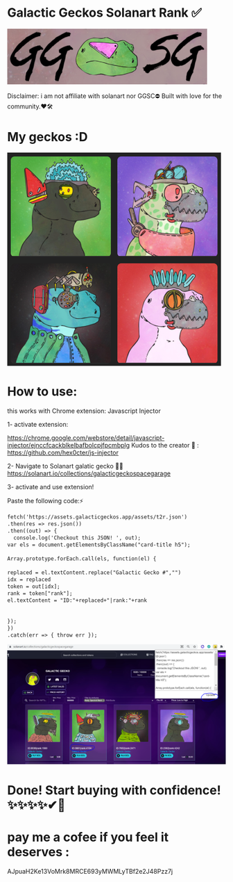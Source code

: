 # Galactic Geckos Solanart Rank ✅
![Logo](https://github.com/reguengos/galaticgeckosolanartrank/blob/main/logoggs.PNG)

Disclaimer: i am not affiliate with solanart nor GGSC⛔
            Built with love for the community.❤🛠

# My geckos :D
![Logo](https://github.com/reguengos/galaticgeckosolanartrank/blob/main/gg.PNG)

# How to use:
this works with Chrome extension:
Javascript Injector

1- activate extension:

https://chrome.google.com/webstore/detail/javascript-injector/ejnccfcackblkelbafbolcpjfpcmbplg
Kudos to the creator 🥇 : https://github.com/hex0cter/js-injector

2- Navigate to Solanart galatic gecko 🐱‍🐉
https://solanart.io/collections/galacticgeckospacegarage

3- activate and use extension!

Paste the following code:⚡
```
fetch('https://assets.galacticgeckos.app/assets/t2r.json')
.then(res => res.json())
.then((out) => {
  console.log('Checkout this JSON! ', out);
var els = document.getElementsByClassName("card-title h5");

Array.prototype.forEach.call(els, function(el) {

replaced = el.textContent.replace("Galactic Gecko #","")
idx = replaced
token = out[idx];
rank = token["rank"];
el.textContent = "ID:"+replaced+"|rank:"+rank


});
})
.catch(err => { throw err });

```

![Instructions](https://github.com/reguengos/galaticgeckosolanartrank/blob/main/instructions.PNG)

# Done! Start buying with confidence! ✨✨✨✨✔🎁

# pay me a cofee if you feel it deserves :
AJpuaH2Ke13VoMrk8MRCE693yMWMLyTBf2e2J48Pzz7j




